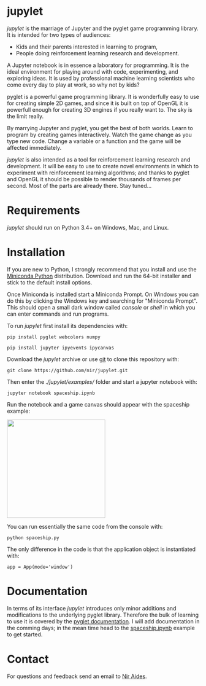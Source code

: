 # jupylet

_jupylet_ is the marriage of Jupyter and the pyglet game programming library. It is intended for two types of audiences:
* Kids and their parents interested in learning to program, 
* People doing reinforcement learning research and development.

A Jupyter notebook is in essence a laboratory for programming. It is the ideal environment for playing around with code, experimenting, and exploring ideas. It is used by professional machine learning scientists who come every day to play at work, so why not by kids?

pyglet is a powerful game programming library. It is wonderfully easy to use for creating simple 2D games, and since it is built on top of OpenGL it is powerfull enough for creating 3D engines if you really want to. The sky is the limit really.

By marrying Jupyter and pyglet, you get the best of both worlds. Learn to program by creating games interactively. Watch the game change as you type new code. Change a variable or a function and the game will be affected immediately. 

_jupylet_ is also intended as a tool for reinforcement learning research and development. It will be easy to use to create novel environments in which to experiment with reinforcement learning algorithms; and thanks to pyglet and OpenGL it should be possible to render thousands of frames per second. Most of the parts are already there. Stay tuned...

# Requirements

_jupylet_ should run on Python 3.4+ on Windows, Mac, and Linux.

# Installation

If you are new to Python, I strongly recommend that you install and use the [Miniconda Python](https://docs.conda.io/en/latest/miniconda.html) distribution. Download and run the 64-bit installer and stick to the default install options.

Once Miniconda is installed start a Miniconda Prompt. On Windows you can do this by clicking the Windows key and searching for "Miniconda Prompt". This should open a small dark window called _console_ or _shell_ in which you can enter commands and run programs.

To run _jupylet_ first install its dependencies with:

    pip install pyglet webcolors numpy

    pip install jupyter ipyevents ipycanvas

Download the _jupylet_ archive or use [git](https://git-scm.com/) to clone this repository with:

    git clone https://github.com/nir/jupylet.git

Then enter the _./jupylet/examples/_ folder and start a jupyter notebook with:

    jupyter notebook spaceship.ipynb

Run the notebook and a game canvas should appear with the spaceship example:

<img src="https://raw.githubusercontent.com/nir/jupylet/master/docs/images/spaceship.jpg" width="256" height="256" />

You can run essentially the same code from the console with:

    python spaceship.py

The only difference in the code is that the application object is instantiated with:

    app = App(mode='window')

# Documentation

In terms of its interface _jupylet_ introduces only minor additions and modifications to the underlying pyglet library. Therefore the bulk of learning to use it is covered by the [pyglet documentation](https://pyglet.readthedocs.io/en/stable/). I will add documentation in the comming days; in the mean time head to the [spaceship.ipynb](https://github.com/nir/jupylet/blob/master/examples/spaceship.ipynb) example to get started. 

# Contact

For questions and feedback send an email to [Nir Aides](mailto:nir@winpdb.org).

